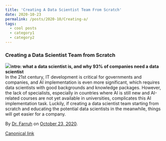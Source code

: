 ```yaml
---
title: 'Creating A Data Scientist Team From Scratch'
date: 2020-10-23
permalink: /posts/2020-10/Creating-a/
tags:
  - cool posts
  - category1
  - category2
---
```


### Creating a Data Scientist Team from Scratch

![](https://cdn-images-1.medium.com/max/800/1*IHG6js6xOgPppXoxhO6Y2w.jpeg)I**ntro: what a data scientist is, and why 93% of companies need a data scientist**  
In the 21st century, IT development is critical for governments and companies, and AI implementation is even more significant, which requires data scientists with good backgrounds and knowledge packages. However, the lack of specialists, especially in countries where AI is still new and AI-related courses are not yet available in universities, complicates this AI implementation task. Luckily, if creating a data scientist team starting from scratch and educating the potential data scientists in the meanwhile, things will get easier for a company.


By [Dr. Farruh](https://medium.com/@k-farruh) on [October 23, 2020](https://medium.com/p/8e130c05c020).

[Canonical link](https://medium.com/@k-farruh/creating-a-data-scientist-team-from-scratch-8e130c05c020)

